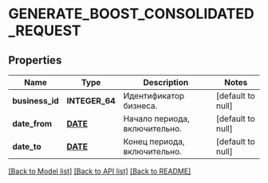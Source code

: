 # GENERATE_BOOST_CONSOLIDATED_REQUEST

## Properties
Name | Type | Description | Notes
------------ | ------------- | ------------- | -------------
**business_id** | **INTEGER_64** | Идентификатор бизнеса. | [default to null]
**date_from** | [**DATE**](DATE.md) | Начало периода, включительно. | [default to null]
**date_to** | [**DATE**](DATE.md) | Конец периода, включительно. | [default to null]

[[Back to Model list]](../README.md#documentation-for-models) [[Back to API list]](../README.md#documentation-for-api-endpoints) [[Back to README]](../README.md)


